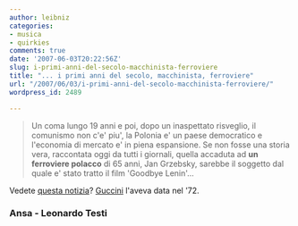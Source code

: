 ```yaml
---
author: leibniz
categories:
- musica
- quirkies
comments: true
date: '2007-06-03T20:22:56Z'
slug: i-primi-anni-del-secolo-macchinista-ferroviere
title: "... i primi anni del secolo, macchinista, ferroviere"
url: "/2007/06/03/i-primi-anni-del-secolo-macchinista-ferroviere/"
wordpress_id: 2489

---
```

> Un coma lungo 19 anni e poi, dopo un inaspettato risveglio, il comunismo non c'e' piu', la Polonia e' un paese democratico e l'economia di mercato e' in piena espansione. Se non fosse una storia vera, raccontata oggi da tutti i giornali, quella accaduta ad **un ferroviere polacco** di 65 anni, Jan Grzebsky, sarebbe il soggetto dal quale e' stato tratto il film 'Goodbye Lenin'...


Vedete [questa notizia](http://www.ansa.it/opencms/export/site/notizie/rubriche/daassociare/visualizza_new.html_2124738078.html)? [Guccini](http://angolotesti.leonardo.it/F/testi_canzoni_francesco_guccini_1655/testo_canzone_la_locomotiva_42529.html) l'aveva data nel '72.


### Ansa - Leonardo Testi
